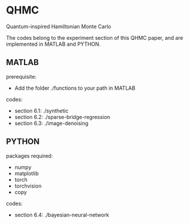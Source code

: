 # QHMC
Quantum-inspired Hamiltonian Monte Carlo

The codes belong to the experiment section of this QHMC paper, and are implemented in MATLAB and PYTHON.

<h2>MATLAB</h2>

prerequisite: 
* Add the folder ./functions to your path in MATLAB

codes:
* section 6.1:   ./synthetic
* section 6.2:   ./sparse-bridge-regression
* section 6.3:   ./image-denoising


<h2>PYTHON</h2>

packages required:
* numpy
* matplotlib
* torch
* torchvision
* copy

codes:
* section 6.4:   ./bayesian-neural-network


